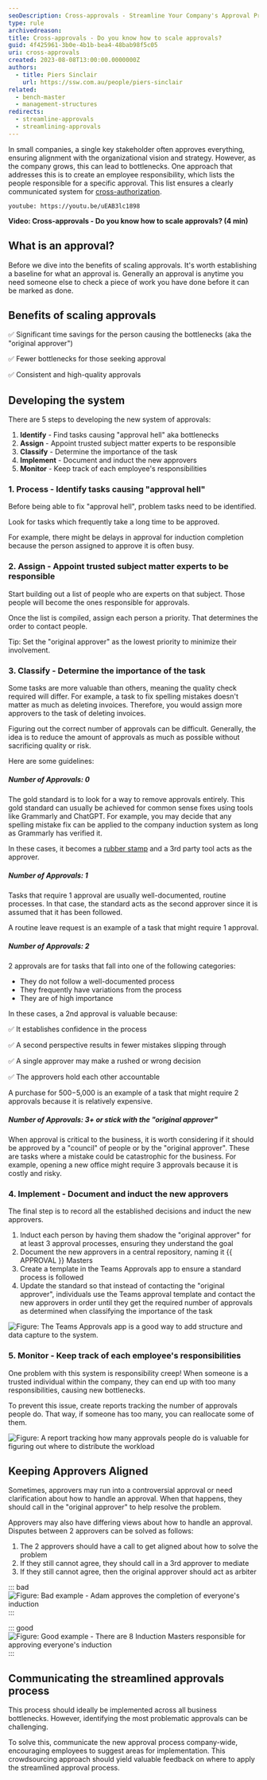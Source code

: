 ```yaml
---
seoDescription: Cross-approvals - Streamline Your Company's Approval Process with Expert Guidance
type: rule
archivedreason:
title: Cross-approvals - Do you know how to scale approvals?
guid: 4f425961-3b0e-4b1b-bea4-48bab98f5c05
uri: cross-approvals
created: 2023-08-08T13:00:00.0000000Z
authors:
  - title: Piers Sinclair
    url: https://ssw.com.au/people/piers-sinclair
related:
  - bench-master
  - management-structures
redirects:
  - streamline-approvals
  - streamlining-approvals
---
```


In small companies, a single key stakeholder often approves everything, ensuring alignment with the organizational vision and strategy. However, as the company grows, this can lead to bottlenecks. One approach that addresses this is to create an employee responsibility, which lists the people responsible for a specific approval. This list ensures a clearly communicated system for [cross-authorization](/purchase-please/#cross-authorization).

<!--endintro-->

`youtube: https://youtu.be/uEAB3lc1898`

**Video: Cross-approvals - Do you know how to scale approvals? (4 min)**

## What is an approval?
Before we dive into the benefits of scaling approvals. It's worth establishing a baseline for what an approval is. Generally an approval is anytime you need someone else to check a piece of work you have done before it can be marked as done.

## Benefits of scaling approvals

✅ Significant time savings for the person causing the bottlenecks (aka the "original approver")

✅ Fewer bottlenecks for those seeking approval

✅ Consistent and high-quality approvals

## Developing the system

There are 5 steps to developing the new system of approvals:

1. **Identify** - Find tasks causing "approval hell" aka bottlenecks
2. **Assign** - Appoint trusted subject matter experts to be responsible
3. **Classify** - Determine the importance of the task
4. **Implement** - Document and induct the new approvers
5. **Monitor** - Keep track of each employee's responsibilities

### 1. Process - Identify tasks causing "approval hell"

Before being able to fix "approval hell", problem tasks need to be identified.

Look for tasks which frequently take a long time to be approved.

For example, there might be delays in approval for induction completion because the person assigned to approve it is often busy.

### 2. Assign - Appoint trusted subject matter experts to be responsible

Start building out a list of people who are experts on that subject. Those people will become the ones responsible for approvals.

Once the list is compiled, assign each person a priority. That determines the order to contact people.

Tip: Set the "original approver" as the lowest priority to minimize their involvement.

### 3. Classify - Determine the importance of the task

Some tasks are more valuable than others, meaning the quality check required will differ. For example, a task to fix spelling mistakes doesn't matter as much as deleting invoices. Therefore, you would assign more approvers to the task of deleting invoices.

Figuring out the correct number of approvals can be difficult. Generally, the idea is to reduce the amount of approvals as much as possible without sacrificing quality or risk.

Here are some guidelines:

##### Number of Approvals: 0

The gold standard is to look for a way to remove approvals entirely. This gold standard can usually be achieved for common sense fixes using tools like Grammarly and ChatGPT. For example, you may decide that any spelling mistake fix can be applied to the company induction system as long as Grammarly has verified it.

In these cases, it becomes a [rubber stamp](/rubber-stamp-prs) and a 3rd party tool acts as the approver.

##### Number of Approvals: 1

Tasks that require 1 approval are usually well-documented, routine processes. In that case, the standard acts as the second approver since it is assumed that it has been followed.

A routine leave request is an example of a task that might require 1 approval.

##### Number of Approvals: 2

2 approvals are for tasks that fall into one of the following categories:

* They do not follow a well-documented process
* They frequently have variations from the process
* They are of high importance

In these cases, a 2nd approval is valuable because:

✅ It establishes confidence in the process

✅ A second perspective results in fewer mistakes slipping through

✅ A single approver may make a rushed or wrong decision

✅ The approvers hold each other accountable

A purchase for $500-$5,000 is an example of a task that might require 2 approvals because it is relatively expensive.

##### Number of Approvals: 3+ or stick with the "original approver"

When approval is critical to the business, it is worth considering if it should be approved by a "council" of people or by the "original approver". These are tasks where a mistake could be catastrophic for the business. For example, opening a new office might require 3 approvals because it is costly and risky.

### 4. Implement - Document and induct the new approvers

The final step is to record all the established decisions and induct the new approvers.

1. Induct each person by having them shadow the "original approver" for at least 3 approval processes, ensuring they understand the goal
2. Document the new approvers in a central repository, naming it {{ APPROVAL }} Masters
3. Create a template in the Teams Approvals app to ensure a standard process is followed
4. Update the standard so that instead of contacting the "original approver", individuals use the Teams approval template and contact the new approvers in order until they get the required number of approvals as determined when classifying the importance of the task

![Figure: The Teams Approvals app is a good way to add structure and data capture to the system.](TeamsApprovalsTemplate.png)

### 5. Monitor - Keep track of each employee's responsibilities

One problem with this system is responsibility creep! When someone is a trusted individual within the company, they can end up with too many responsibilities, causing new bottlenecks.

To prevent this issue, create reports tracking the number of approvals people do. That way, if someone has too many, you can reallocate some of them.

![Figure: A report tracking how many approvals people do is valuable for figuring out where to distribute the workload](ApprovalsReport.png)

## Keeping Approvers Aligned

Sometimes, approvers may run into a controversial approval or need clarification about how to handle an approval. When that happens, they should call in the "original approver" to help resolve the problem.

Approvers may also have differing views about how to handle an approval. Disputes between 2 approvers can be solved as follows:

1. The 2 approvers should have a call to get aligned about how to solve the problem
2. If they still cannot agree, they should call in a 3rd approver to mediate
3. If they still cannot agree, then the original approver should act as arbiter

::: bad  
![Figure: Bad example - Adam approves the completion of everyone's induction](InductionMastersBadExample.png)  
:::

::: good  
![Figure: Good example - There are 8 Induction Masters responsible for approving everyone's induction](InductionMastersGoodExample.png)  
:::

## Communicating the streamlined approvals process

This process should ideally be implemented across all business bottlenecks. However, identifying the most problematic approvals can be challenging.

To solve this, communicate the new approval process company-wide, encouraging employees to suggest areas for implementation. This crowdsourcing approach should yield valuable feedback on where to apply the streamlined approval process.
